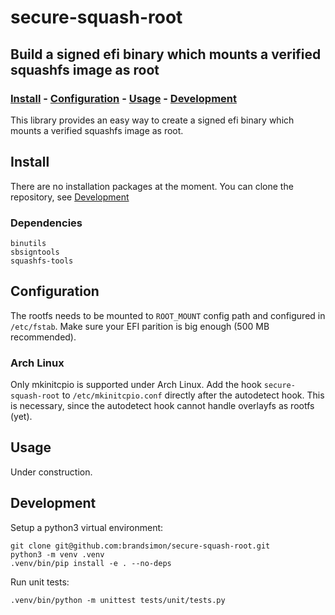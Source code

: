 # secure-squash-root
## Build a signed efi binary which mounts a verified squashfs image as root

### [Install](#install) - [Configuration](#configuration) - [Usage](#usage) - [Development](#development)

This library provides an easy way to create a signed efi binary which mounts a
verified squashfs image as root.

## Install

There are no installation packages at the moment.
You can clone the repository, see [Development](development)

### Dependencies

```
binutils
sbsigntools
squashfs-tools
```

## Configuration

The rootfs needs to be mounted to `ROOT_MOUNT` config path and configured in `/etc/fstab`.
Make sure your EFI parition is big enough (500 MB recommended).

### Arch Linux

Only mkinitcpio is supported under Arch Linux.
Add the hook `secure-squash-root` to `/etc/mkinitcpio.conf` directly after the autodetect hook.
This is necessary, since the autodetect hook cannot handle overlayfs as rootfs (yet).

## Usage

Under construction.

## Development

Setup a python3 virtual environment:

```shell
git clone git@github.com:brandsimon/secure-squash-root.git
python3 -m venv .venv
.venv/bin/pip install -e . --no-deps
```

Run unit tests:

```shell
.venv/bin/python -m unittest tests/unit/tests.py
```

